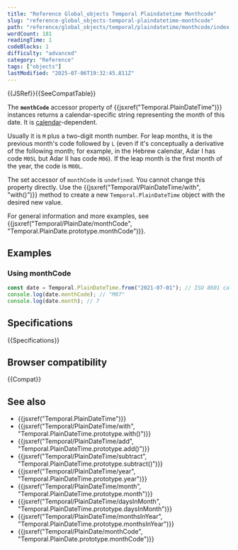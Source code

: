 ```yaml
---
title: "Reference Global_objects Temporal Plaindatetime Monthcode"
slug: "reference-global_objects-temporal-plaindatetime-monthcode"
path: "reference/global_objects/temporal/plaindatetime/monthcode/index.md"
wordCount: 181
readingTime: 1
codeBlocks: 1
difficulty: "advanced"
category: "Reference"
tags: ["objects"]
lastModified: "2025-07-06T19:32:45.811Z"
---
```



{{JSRef}}{{SeeCompatTable}}

The **`monthCode`** accessor property of {{jsxref("Temporal.PlainDateTime")}} instances returns a calendar-specific string representing the month of this date. It is [calendar](/en-US/docs/Web/JavaScript/Reference/Global_Objects/Temporal#calendars)-dependent.

Usually it is `M` plus a two-digit month number. For leap months, it is the previous month's code followed by `L` (even if it's conceptually a derivative of the following month; for example, in the Hebrew calendar, Adar I has code `M05L` but Adar II has code `M06`). If the leap month is the first month of the year, the code is `M00L`.

The set accessor of `monthCode` is `undefined`. You cannot change this property directly. Use the {{jsxref("Temporal/PlainDateTime/with", "with()")}} method to create a new `Temporal.PlainDateTime` object with the desired new value.

For general information and more examples, see {{jsxref("Temporal/PlainDate/monthCode", "Temporal.PlainDate.prototype.monthCode")}}.

## Examples

### Using monthCode

```js
const date = Temporal.PlainDateTime.from("2021-07-01"); // ISO 8601 calendar
console.log(date.monthCode); // "M07"
console.log(date.month); // 7
```

## Specifications

{{Specifications}}

## Browser compatibility

{{Compat}}

## See also

- {{jsxref("Temporal.PlainDateTime")}}
- {{jsxref("Temporal/PlainDateTime/with", "Temporal.PlainDateTime.prototype.with()")}}
- {{jsxref("Temporal/PlainDateTime/add", "Temporal.PlainDateTime.prototype.add()")}}
- {{jsxref("Temporal/PlainDateTime/subtract", "Temporal.PlainDateTime.prototype.subtract()")}}
- {{jsxref("Temporal/PlainDateTime/year", "Temporal.PlainDateTime.prototype.year")}}
- {{jsxref("Temporal/PlainDateTime/month", "Temporal.PlainDateTime.prototype.month")}}
- {{jsxref("Temporal/PlainDateTime/daysInMonth", "Temporal.PlainDateTime.prototype.daysInMonth")}}
- {{jsxref("Temporal/PlainDateTime/monthsInYear", "Temporal.PlainDateTime.prototype.monthsInYear")}}
- {{jsxref("Temporal/PlainDate/monthCode", "Temporal.PlainDate.prototype.monthCode")}}
